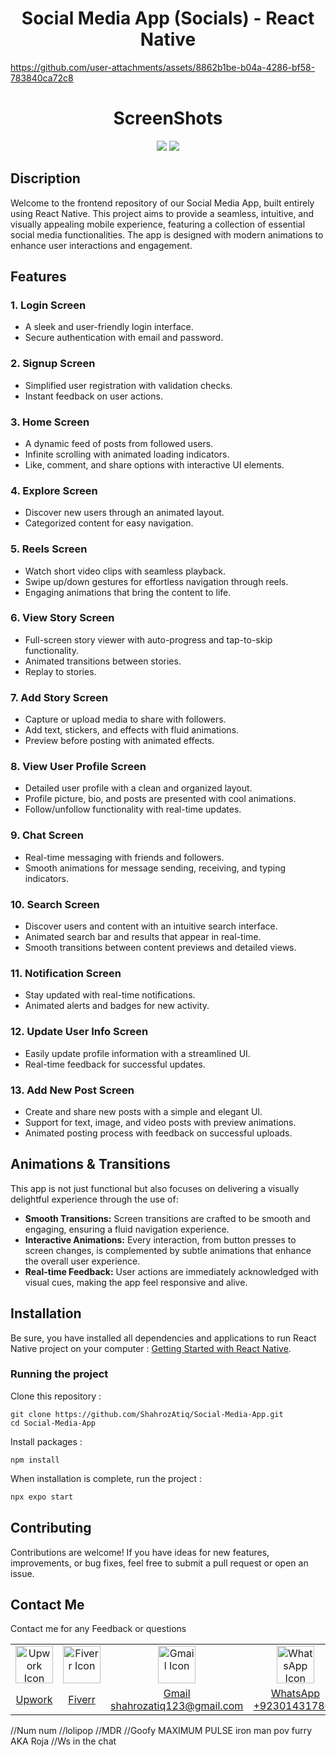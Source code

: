 
<h1 align="center">
	Social Media App (Socials) - React Native
</h1>


https://github.com/user-attachments/assets/8862b1be-b04a-4286-bf58-783840ca72c8


<h1 align="center">
	ScreenShots
</h1>
<p align="center">
	<img src="https://github.com/ShahrozAtiq/Social-Media-App/blob/main/1.jpg">
	<img src="https://github.com/ShahrozAtiq/Social-Media-App/blob/main/2.jpg">
</p>


## Discription
Welcome to the frontend repository of our Social Media App, built entirely using React Native. This project aims to provide a seamless, intuitive, and visually appealing mobile experience, featuring a collection of essential social media functionalities. The app is designed with modern animations to enhance user interactions and engagement.


## Features

### 1. **Login Screen**
   - A sleek and user-friendly login interface.
   - Secure authentication with email and password.

### 2. **Signup Screen**
   - Simplified user registration with validation checks.
   - Instant feedback on user actions.

### 3. **Home Screen**
   - A dynamic feed of posts from followed users.
   - Infinite scrolling with animated loading indicators.
   - Like, comment, and share options with interactive UI elements.

### 4. **Explore Screen**
   - Discover new users through an animated layout.
   - Categorized content for easy navigation.

### 5. **Reels Screen**
   - Watch short video clips with seamless playback.
   - Swipe up/down gestures for effortless navigation through reels.
   - Engaging animations that bring the content to life.

### 6. **View Story Screen**
   - Full-screen story viewer with auto-progress and tap-to-skip functionality.
   - Animated transitions between stories.
   - Replay to stories.

### 7. **Add Story Screen**
   - Capture or upload media to share with followers.
   - Add text, stickers, and effects with fluid animations.
   - Preview before posting with animated effects.

### 8. **View User Profile Screen**
   - Detailed user profile with a clean and organized layout.
   - Profile picture, bio, and posts are presented with cool animations.
   - Follow/unfollow functionality with real-time updates.

### 9. **Chat Screen**
   - Real-time messaging with friends and followers.
   - Smooth animations for message sending, receiving, and typing indicators.

### 10. **Search Screen**
   - Discover users and content with an intuitive search interface.
   - Animated search bar and results that appear in real-time.
   - Smooth transitions between content previews and detailed views.

### 11. **Notification Screen**
   - Stay updated with real-time notifications.
   - Animated alerts and badges for new activity.

### 12. **Update User Info Screen**
   - Easily update profile information with a streamlined UI.
   - Real-time feedback for successful updates.

### 13. **Add New Post Screen**
   - Create and share new posts with a simple and elegant UI.
   - Support for text, image, and video posts with preview animations.
   - Animated posting process with feedback on successful uploads.

## Animations & Transitions
This app is not just functional but also focuses on delivering a visually delightful experience through the use of:

- **Smooth Transitions:** Screen transitions are crafted to be smooth and engaging, ensuring a fluid navigation experience.
- **Interactive Animations:** Every interaction, from button presses to screen changes, is complemented by subtle animations that enhance the overall user experience.
- **Real-time Feedback:** User actions are immediately acknowledged with visual cues, making the app feel responsive and alive.


## Installation

Be sure, you have installed all dependencies and applications to run React Native project on your computer : [Getting Started with React Native](https://facebook.github.io/react-native/docs/getting-started).

### Running the project

Clone this repository :

```
git clone https://github.com/ShahrozAtiq/Social-Media-App.git
cd Social-Media-App
```

Install packages :

```
npm install
```

When installation is complete, run the project :

```bash
npx expo start
```

## Contributing

Contributions are welcome! If you have ideas for new features, improvements, or bug fixes, feel free to submit a pull request or open an issue.

## Contact Me

Contact me for any Feedback or questions

<table>
  <tr>
    <td align="center" width="500px">
      <a href="https://www.upwork.com/freelancers/~01c437b099d917194b" title="View my Upwork profile">
        <img src="https://img.icons8.com/external-tal-revivo-shadow-tal-revivo/48/null/external-upwork-a-global-freelancing-platform-where-professionals-connect-and-collaborate-remotely-logo-shadow-tal-revivo.png" alt="Upwork Icon" width="60" height="60"/>
      </a>
    </td>
    <td align="center" width="500px">
      <a href="https://www.fiverr.com/shahrozatiq" title="View my Fiverr profile">
        <img src="https://ml.globenewswire.com/Resource/Download/dcc91863-eeb0-4879-a556-9f7608b19744" alt="Fiverr Icon" width="60" height="60"/>
      </a>
    </td>
    <td align="center" width="500px">
      <a href="mailto:shahrozatiq123@gmail.com" title="Send me an email">
        <img src="https://www.svgrepo.com/show/452213/gmail.svg" alt="Gmail Icon" height="60" width="60"/>
      </a>
    </td>
    <td align="center" width="500px">
      <a href="https://wa.me/923014317809" title="Chat with me on WhatsApp">
        <img src="https://raw.githubusercontent.com/rahuldkjain/github-profile-readme-generator/master/src/images/icons/Social/whatsapp.svg" alt="WhatsApp Icon" height="60" width="60"/>
      </a>
    </td>
    <td align="center" width="500px">
      <a href="https://linkedin.com/in/shahroz-atiq" title="Connect with me on LinkedIn">
        <img src="https://raw.githubusercontent.com/rahuldkjain/github-profile-readme-generator/master/src/images/icons/Social/linked-in-alt.svg" alt="LinkedIn Icon" height="60" width="60"/>
      </a>
    </td>
    <td align="center" width="500px">
      <a href="https://instagram.com/shahahahahroz" title="Follow me on Instagram">
        <img src="https://raw.githubusercontent.com/rahuldkjain/github-profile-readme-generator/master/src/images/icons/Social/instagram.svg" alt="Instagram Icon" height="60" width="60"/>
      </a>
    </td>
  </tr>
  <tr>
    <td align="center" width="500px">
      <a href="https://www.upwork.com/freelancers/~01c437b099d917194b">Upwork</a>
    </td>
    <td align="center" width="500px">
      <a href="https://www.fiverr.com/shahrozatiq">Fiverr</a>
    </td>
    <td align="center" width="500px">
      <a href="mailto:shahrozatiq123@gmail.com">Gmail<br>shahrozatiq123@gmail.com</a>
    </td>
    <td align="center" width="500px">
      <a href="https://wa.me/923014317809">WhatsApp<br>+923014317809</a>
    </td>
    <td align="center" width="500px">
      <a href="https://linkedin.com/in/shahroz-atiq">LinkedIn</a>
    </td>
    <td align="center" width="500px">
      <a href="https://instagram.com/shahahahahroz">Instagram</a>
    </td>
  </tr>
</table>
//Num num
//lolipop 
//MDR 
//Goofy MAXIMUM PULSE iron man pov  furry AKA Roja
//Ws in the chat
